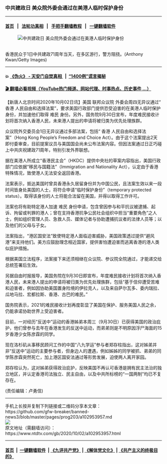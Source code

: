 ### 中共建政日 美众院外委会通过在美港人临时保护身份
------------------------

#### [首页](https://github.com/gfw-breaker/banned-news3/blob/master/README.md) &nbsp;&nbsp;|&nbsp;&nbsp; [法轮功真相](https://github.com/begood0513/basic/blob/master/README.md)  &nbsp;&nbsp;|&nbsp;&nbsp; [手把手翻墙教程](https://github.com/gfw-breaker/guides/wiki)  &nbsp;&nbsp;|&nbsp;&nbsp; [一键翻墙软件](https://github.com/gfw-breaker/nogfw/blob/master/README.md)  



<div><div class="featured_image">
 <figure>
  <img alt="中共建政日 美众院外委会通过在美港人临时保护身份" src="https://i.ntdtv.com/assets/uploads/2020/10/GettyImages-1228820446-800x450.jpg"/>
 </figure><br/>
 <span class="caption">
  香港民众于1日中共建政71周年当天，在多区游行，警方阻挠。(Anthony Kwan/Getty Images)
 </span>
</div>
</div><hr/>

#### 💥 [《伪火》 - 天安门自焚真相 ](http://158.247.195.190:10000/videos/blog/weihuo.html)&nbsp; |&nbsp; [“1400例”谎言揭秘  ](http://158.247.195.190:10000/videos/blog/jiexi1400.html)

#### [ 🎬  翻墙必看视频（YouTube热门频道、网站代理、时事热点、历史事件 ...）](https://github.com/gfw-breaker/links/blob/master/banned.md)

<div><div class="post_content" itemprop="articleBody">
 <p>
  【新唐人北京时间2020年10月02日讯】美国
  <ok href="https://www.ntdtv.com/gb/联邦众议院.htm">
   联邦众议院
  </ok>
  外委会周四无异议通过“
  <ok href="https://www.ntdtv.com/gb/香港.htm">
   香港
  </ok>
  人民自由和选择法案”，要求美国行政部门提供恐受迫害的在美港人临时保护身份，并加速他们取得
  <ok href="https://www.ntdtv.com/gb/难民.htm">
   难民
  </ok>
  身份。另外，国务院9月30日宣布，年度难民接收计划将首次纳入香港人民，未来港人提出的申请将被归类为优先处理族群。
 </p>
 <p>
  众议院外交委员会1日无异议通过多部法案，包括“
  <ok href="https://www.ntdtv.com/gb/香港.htm">
   香港
  </ok>
  人民自由和选择法案”（Hong Kong People’s Freedom and Choice Act）。由于这个法案提出2天即付委审查，目前提案议员与美国国会尚未公布法案内容。但因法案通过日正巧碰上中共庆祝建政71周年，特别引发外界联想。
 </p>
 <p>
  据在美港人所成立“香港民主会”（HKDC）提供中央社的草案内容指出，美国行政部门应依据“移民与国籍法”（Immigration and Nationality Act），认定由于香港特殊情况，致使港人无法安全返回香港。
 </p>
 <p>
  法案表示，抵达美国时曾具香港永久居留身份并为中国公民，且法案生效以来一段时间皆身处美国的人士，将符合申请“临时保护身份”（temporary protected status）。取得该身份的人士将能合法留在美国，并得以取得工作许可。
 </p>
 <p>
  法案也将有助特定港人加速
  <ok href="https://www.ntdtv.com/gb/难民.htm">
   难民
  </ok>
  身份申请，包含曾因参与和平抗议被逮捕、起诉、拘留或判罪的港人；曾在支持香港抗争公民社会组织中担当“重要角色”之人士，例如组织管理人员、急救人员、媒体记者与协助遭捕抗议者的法律人员等；以及他们的父母与子女。
 </p>
 <p>
  法案指出，“港区国安法”致使特定港人面临迫害威胁，美国政策透过提供“避风港”来支持他们。美方应鼓励理念相近国家，提供害怕遭迫害而逃离香港的港人类似庇护措施。
 </p>
 <p>
  根据美国立法程序，法案接下来还须相继在众议院、参议院全院通过，才能递交给总统签署后生效。
 </p>
 <p>
  另据自由时报报导，美国务院在9月30日即宣布，年度难民接收计划将首次纳入香港人民，未来港人提出的申请将被归类为优先处理族群，包括“基于信仰遭受苦难和迫害者，例如因协助美国置身险境的伊拉克人，以及来自萨尔瓦多、委内瑞拉、瓜地马拉、宏都拉斯、香港、古巴的难民。”
 </p>
 <p>
  国务院表示，2021的难民接收计划再度彰显了美国在保护、服务美国人民之余，仍能承诺协助世界上受迫害者。
 </p>
 <p>
  目前，一对经历“反送中”运动的香港姊弟本周三（9月30日）已获得美国的政治庇护，他们曾参与去年在香港发生的反送中运动，而弟弟则是不明原因浮尸海面的15岁香港少女陈彦霖的同学。
 </p>
 <p>
  现在洛杉矶从事移民顾问工作的中国“八九学运”参与者郑存柱指出，这对姊弟并非“反送中”运动的主要参与者，但身边人的遭遇，例如姊姊的同学被抓、弟弟的同学陈彦霖突然死亡，加上港区国安法通过等形势发展，迫使两人离开家园。
 </p>
 <p>
  郑存柱认为，这对姊弟获得政治庇护，反映美国不再认可香港是拥有民主法治的独立地区，并认定香港司法独立、民主自由，以及中共所标榜的“一国两制”均已不复存在。
 </p>
 <p>
  (责任编辑：卢勇信)
 </p>
 <div class="single_ad">
 </div>
</div>
</div>
<hr/>
手机上长按并复制下列链接或二维码分享本文章：<br/>
https://github.com/gfw-breaker/banned-news3/blob/master/pages/prog203/a102953957.md <br/>
<a href='https://github.com/gfw-breaker/banned-news3/blob/master/pages/prog203/a102953957.md'><img src='https://github.com/gfw-breaker/banned-news3/blob/master/pages/prog203/a102953957.md.png'/></a> <br/>
原文地址（需翻墙访问）：https://www.ntdtv.com/gb/2020/10/02/a102953957.html


------------------------
#### [首页](https://github.com/gfw-breaker/banned-news3/blob/master/README.md) &nbsp;|&nbsp; [一键翻墙软件](https://github.com/gfw-breaker/nogfw/blob/master/README.md) &nbsp;| [《九评共产党》](https://github.com/gfw-breaker/9ping.md/blob/master/README.md#九评之一评共产党是什么) | [《解体党文化》](https://github.com/gfw-breaker/jtdwh.md/blob/master/README.md) | [《共产主义的终极目的》](https://github.com/gfw-breaker/gczydzjmd.md/blob/master/README.md)


<img src='http://gfw-breaker.win/banned-news3/pages/prog203/a102953957.md' width='0px' height='0px'/>